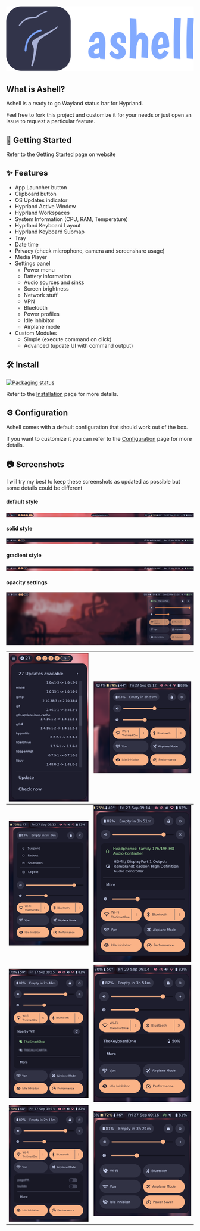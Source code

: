 # [![Ashell](https://raw.githubusercontent.com/MalpenZibo/ashell/main/website/static/img/logo_header_dark.svg)](https://malpenzibo.github.io/ashell/)

## What is Ashell?

Ashell is a ready to go Wayland status bar for Hyprland.

Feel free to fork this project and customize it for your needs or just open an
issue to request a particular feature.

## 🚀 Getting Started

Refer to the [Getting Started](https://malpenzibo.github.io/ashell/docs/intro)
page on website

## ✨ Features

- App Launcher button
- Сlipboard button
- OS Updates indicator
- Hyprland Active Window
- Hyprland Workspaces
- System Information (CPU, RAM, Temperature)
- Hyprland Keyboard Layout
- Hyprland Keyboard Submap
- Tray
- Date time
- Privacy (check microphone, camera and screenshare usage)
- Media Player
- Settings panel
  - Power menu
  - Battery information
  - Audio sources and sinks
  - Screen brightness
  - Network stuff
  - VPN
  - Bluetooth
  - Power profiles
  - Idle inhibitor
  - Airplane mode
- Custom Modules
  - Simple (execute command on click)
  - Advanced (update UI with command output)

## 🛠️ Install

[![Packaging status](https://repology.org/badge/vertical-allrepos/ashell.svg)](https://repology.org/project/ashell/versions)

Refer to the [Installation](https://malpenzibo.github.io/ashell/docs/installation)
page for more details.

## ⚙️ Configuration

Ashell comes with a default configuration that should work out of the box.

If you want to customize it you can refer to
the [Configuration](https://malpenzibo.github.io/ashell/docs/configuration)
page for more details.

## 📷 Screenshots

I will try my best to keep these screenshots as updated as possible but some details
could be different

#### default style

<img src="https://raw.githubusercontent.com/MalpenZibo/ashell/main/website/static/img/gallery/ashell.png"></img>

#### solid style

<img src="https://raw.githubusercontent.com/MalpenZibo/ashell/main/website/static/img/gallery/ashell-solid.png"></img>

#### gradient style

<img src="https://raw.githubusercontent.com/MalpenZibo/ashell/main/website/static/img/gallery/ashell-gradient.png"></img>

#### opacity settings

<img src="https://raw.githubusercontent.com/MalpenZibo/ashell/main/website/static/img/gallery/opacity.png"></img>

| ![](https://raw.githubusercontent.com/MalpenZibo/ashell/main/website/static/img/gallery/updates-panel.png) | ![](https://raw.githubusercontent.com/MalpenZibo/ashell/main/website/static/img/gallery/settings-panel.png)  |
| ---------------------------------------------------------------------------------------------------------- | ------------------------------------------------------------------------------------------------------------ |
| ![](https://raw.githubusercontent.com/MalpenZibo/ashell/main/website/static/img/gallery/power-menu.png)    | ![](https://raw.githubusercontent.com/MalpenZibo/ashell/main/website/static/img/gallery/sinks-selection.png) |
| ![](https://raw.githubusercontent.com/MalpenZibo/ashell/main/website/static/img/gallery/network-menu.png)  | ![](https://raw.githubusercontent.com/MalpenZibo/ashell/main/website/static/img/gallery/bluetooth-menu.png)  |
| ![](https://raw.githubusercontent.com/MalpenZibo/ashell/main/website/static/img/gallery/vpn-menu.png)      | ![](https://raw.githubusercontent.com/MalpenZibo/ashell/main/website/static/img/gallery/airplane-mode.png)   |
